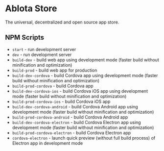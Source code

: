 # Ablota Store
The universal, decentralized and open source app store.

## NPM Scripts
* `start` - run development server
* `dev` - run development server
* `build-dev` - build web app using development mode (faster build without minification and optimization)
* `build-prod` - build web app for production
* `build-dev-cordova` - build Cordova app using development mode (faster build without minification and optimization)
* `build-prod-cordova` - build Cordova app
* `build-dev-cordova-ios` - build Cordova iOS app using development mode (faster build without minification and optimization)
* `build-prod-cordova-ios` - build Cordova iOS app
* `build-dev-cordova-android` - build Cordova Android app using development mode (faster build without minification and optimization)
* `build-prod-cordova-android` - build Cordova Android app
* `build-dev-cordova-electron` - build Cordova Electron app using development mode (faster build without minification and optimization)
* `build-prod-cordova-electron` - build Cordova Electron app
* `cordova-electron` - launch quick preview (without full build process) of Electron app in development mode
